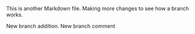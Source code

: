 This is another Markdown file.
Making more changes to see how a branch works.


New branch addition. New branch comment
